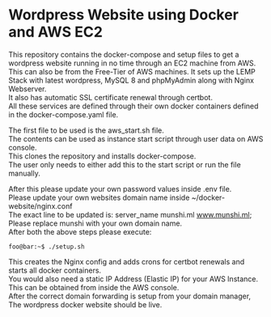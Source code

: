 # Wordpress Website using Docker and AWS EC2
This repository contains the docker-compose and setup files to get a wordpress website running in no time through an EC2 machine from AWS.  
This can also be from the Free-Tier of AWS machines.
It sets up the LEMP Stack with latest wordpress, MySQL 8 and phpMyAdmin along with Nginx Webserver.  
It also has automatic SSL certificate renewal through certbot.  
All these services are defined through their own docker containers defined in the docker-compose.yaml file.  
 
The first file to be used is the aws_start.sh file.  
The contents can be used as instance start script through user data on AWS console.  
This clones the repository and installs docker-compose.  
The user only needs to either add this to the start script or run the file manually.  

After this please update your own password values inside .env file.  
Please update your own websites domain name inside ~/docker-website/nginx.conf  
The exact line to be updated is: server_name munshi.ml www.munshi.ml;  
Please replace munshi with your own domain name.  
After both the above steps please execute:  
```console
foo@bar:~$ ./setup.sh
```
This creates the Nginx config and adds crons for certbot renewals and starts all docker containers.  
You would also need a static IP Address (Elastic IP) for your AWS Instance.  
This can be obtained from inside the AWS console.  
After the correct domain forwarding is setup from your domain manager,  
The wordpress docker website should be live.  
